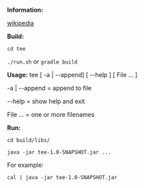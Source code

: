 **Information:**

[wikipedia](https://en.wikipedia.org/wiki/Tee_(command))

**Build:**

`cd tee`

`./run.sh` or `gradle build`

**Usage:**
tee [ -a | --append] [ --help ] [ File ... ]

-a | --append = append to file

--help = show help and exit

File ... = one or more filenames

**Run:**

`cd build/libs/`

`java -jar tee-1.0-SNAPSHOT.jar ...`

For example:

`cal | java -jar tee-1.0-SNAPSHOT.jar`


